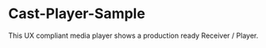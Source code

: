 Cast-Player-Sample
==================

This UX compliant media player shows a production ready Receiver / Player.
